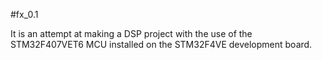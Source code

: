 #fx_0.1

It is an attempt at making a DSP project with the use of the STM32F407VET6 MCU installed on the STM32F4VE development board.
